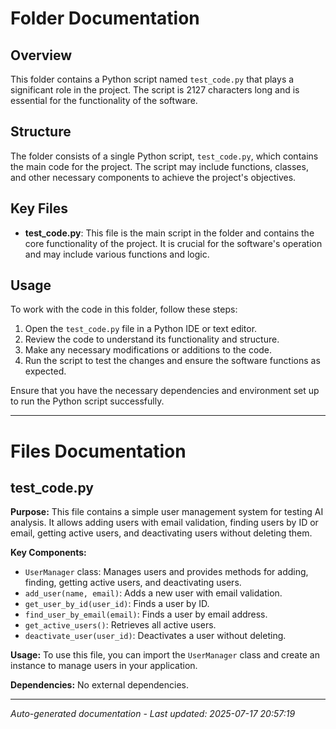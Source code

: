 # Folder Documentation

## Overview
This folder contains a Python script named `test_code.py` that plays a significant role in the project. The script is 2127 characters long and is essential for the functionality of the software.

## Structure
The folder consists of a single Python script, `test_code.py`, which contains the main code for the project. The script may include functions, classes, and other necessary components to achieve the project's objectives.

## Key Files
- **test_code.py**: This file is the main script in the folder and contains the core functionality of the project. It is crucial for the software's operation and may include various functions and logic.

## Usage
To work with the code in this folder, follow these steps:
1. Open the `test_code.py` file in a Python IDE or text editor.
2. Review the code to understand its functionality and structure.
3. Make any necessary modifications or additions to the code.
4. Run the script to test the changes and ensure the software functions as expected.

Ensure that you have the necessary dependencies and environment set up to run the Python script successfully.

---

# Files Documentation

## test_code.py

**Purpose:** This file contains a simple user management system for testing AI analysis. It allows adding users with email validation, finding users by ID or email, getting active users, and deactivating users without deleting them.

**Key Components:**
- `UserManager` class: Manages users and provides methods for adding, finding, getting active users, and deactivating users.
- `add_user(name, email)`: Adds a new user with email validation.
- `get_user_by_id(user_id)`: Finds a user by ID.
- `find_user_by_email(email)`: Finds a user by email address.
- `get_active_users()`: Retrieves all active users.
- `deactivate_user(user_id)`: Deactivates a user without deleting.

**Usage:** To use this file, you can import the `UserManager` class and create an instance to manage users in your application.

**Dependencies:** No external dependencies.

---
*Auto-generated documentation - Last updated: 2025-07-17 20:57:19*
